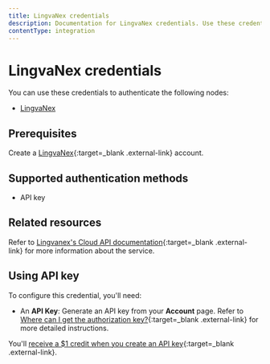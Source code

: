 ```yaml
---
title: LingvaNex credentials
description: Documentation for LingvaNex credentials. Use these credentials to authenticate LingvaNex in n8n, a workflow automation platform.
contentType: integration
---
```


# LingvaNex credentials

You can use these credentials to authenticate the following nodes:

- [LingvaNex](/integrations/builtin/app-nodes/n8n-nodes-base.lingvanex/)

## Prerequisites

Create a [LingvaNex](https://lingvanex.com){:target=_blank .external-link} account.

## Supported authentication methods

- API key

## Related resources

Refer to [Lingvanex's Cloud API documentation](https://docs.lingvanex.com/reference/overview){:target=_blank .external-link} for more information about the service.

## Using API key

To configure this credential, you'll need:

- An **API Key**: Generate an API key from your **Account** page. Refer to [Where can I get the authorization key?](https://docs.lingvanex.com/reference/translator-service-faq#where-can-i-get-the-authorization-key){:target=_blank .external-link} for more detailed instructions.

You'll [receive a $1 credit when you create an API key](https://docs.lingvanex.com/reference/translator-service-faq#is-there-a-free-plan){:target=_blank .external-link}.

